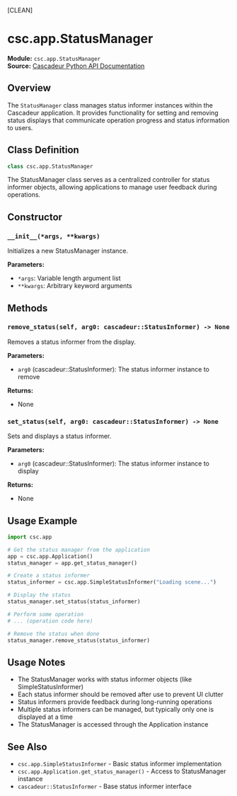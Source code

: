 [CLEAN]

# csc.app.StatusManager

**Module:** `csc.app.StatusManager`  
**Source:** [Cascadeur Python API Documentation](https://cascadeur.com/python-api/_generate/csc.app.StatusManager.html)

## Overview

The `StatusManager` class manages status informer instances within the Cascadeur application. It provides functionality for setting and removing status displays that communicate operation progress and status information to users.

## Class Definition

```python
class csc.app.StatusManager
```

The StatusManager class serves as a centralized controller for status informer objects, allowing applications to manage user feedback during operations.

## Constructor

### `__init__(*args, **kwargs)`

Initializes a new StatusManager instance.

**Parameters:**
- `*args`: Variable length argument list
- `**kwargs`: Arbitrary keyword arguments

## Methods

### `remove_status(self, arg0: cascadeur::StatusInformer) -> None`

Removes a status informer from the display.

**Parameters:**
- `arg0` (cascadeur::StatusInformer): The status informer instance to remove

**Returns:**
- None

### `set_status(self, arg0: cascadeur::StatusInformer) -> None`

Sets and displays a status informer.

**Parameters:**
- `arg0` (cascadeur::StatusInformer): The status informer instance to display

**Returns:**
- None

## Usage Example

```python
import csc.app

# Get the status manager from the application
app = csc.app.Application()
status_manager = app.get_status_manager()

# Create a status informer
status_informer = csc.app.SimpleStatusInformer("Loading scene...")

# Display the status
status_manager.set_status(status_informer)

# Perform some operation
# ... (operation code here)

# Remove the status when done
status_manager.remove_status(status_informer)
```

## Usage Notes

- The StatusManager works with status informer objects (like SimpleStatusInformer)
- Each status informer should be removed after use to prevent UI clutter
- Status informers provide feedback during long-running operations
- Multiple status informers can be managed, but typically only one is displayed at a time
- The StatusManager is accessed through the Application instance

## See Also

- `csc.app.SimpleStatusInformer` - Basic status informer implementation
- `csc.app.Application.get_status_manager()` - Access to StatusManager instance
- `cascadeur::StatusInformer` - Base status informer interface